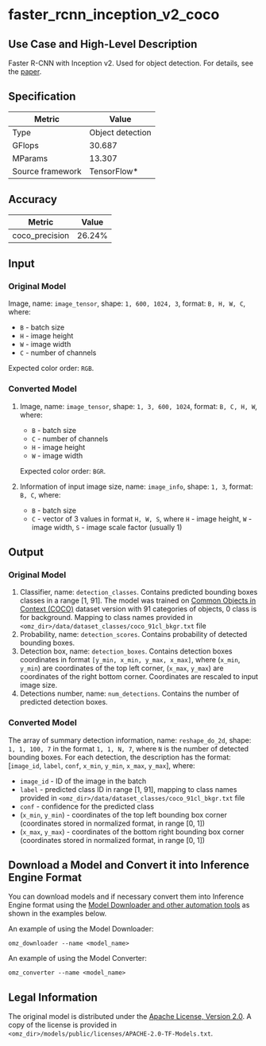 # faster_rcnn_inception_v2_coco

## Use Case and High-Level Description

Faster R-CNN with Inception v2. Used for object detection. For details, see the [paper](https://arxiv.org/abs/1506.01497).

## Specification

| Metric                          | Value                                     |
|---------------------------------|-------------------------------------------|
| Type                            | Object detection                          |
| GFlops                          | 30.687                                    |
| MParams                         | 13.307                                    |
| Source framework                | TensorFlow\*                              |

## Accuracy

| Metric         | Value |
| -------------- | ----- |
| coco_precision | 26.24%|

## Input

### Original Model

Image, name: `image_tensor`, shape: `1, 600, 1024, 3`, format: `B, H, W, C`, where:

- `B` - batch size
- `H` - image height
- `W` - image width
- `C` - number of channels

Expected color order: `RGB`.

### Converted Model

1. Image, name: `image_tensor`, shape: `1, 3, 600, 1024`, format: `B, C, H, W`, where:

   - `B` - batch size
   - `C` - number of channels
   - `H` - image height
   - `W` - image width

    Expected color order: `BGR`.

2. Information of input image size, name: `image_info`, shape: `1, 3`, format: `B, C`, where:

    - `B` - batch size
    - `C` - vector of 3 values in format `H, W, S`, where `H` - image height, `W` - image width, `S` - image scale factor (usually 1)

## Output

### Original Model

1. Classifier, name: `detection_classes`. Contains predicted bounding boxes classes in a range [1, 91]. The model was trained on [Common Objects in Context (COCO)](https://cocodataset.org/#home) dataset version with 91 categories of objects, 0 class is for background. Mapping to class names provided in `<omz_dir>/data/dataset_classes/coco_91cl_bkgr.txt` file
2. Probability, name: `detection_scores`. Contains probability of detected bounding boxes.
3. Detection box, name: `detection_boxes`. Contains detection boxes coordinates in format `[y_min, x_min, y_max, x_max]`, where (`x_min`, `y_min`)  are coordinates of the top left corner, (`x_max`, `y_max`) are coordinates of the right bottom corner. Coordinates are rescaled to input image size.
4. Detections number, name: `num_detections`. Contains the number of predicted detection boxes.

### Converted Model

The array of summary detection information, name: `reshape_do_2d`, shape: `1, 1, 100, 7` in the format `1, 1, N, 7`, where `N` is the number of detected
bounding boxes. For each detection, the description has the format:
[`image_id`, `label`, `conf`, `x_min`, `y_min`, `x_max`, `y_max`], where:

- `image_id` - ID of the image in the batch
- `label` - predicted class ID in range [1, 91], mapping to class names provided in `<omz_dir>/data/dataset_classes/coco_91cl_bkgr.txt` file
- `conf` - confidence for the predicted class
- (`x_min`, `y_min`) - coordinates of the top left bounding box corner (coordinates stored in normalized format, in range [0, 1])
- (`x_max`, `y_max`) - coordinates of the bottom right bounding box corner  (coordinates stored in normalized format, in range [0, 1])

## Download a Model and Convert it into Inference Engine Format

You can download models and if necessary convert them into Inference Engine format using the [Model Downloader and other automation tools](../../../tools/model_tools/README.md) as shown in the examples below.

An example of using the Model Downloader:
```
omz_downloader --name <model_name>
```

An example of using the Model Converter:
```
omz_converter --name <model_name>
```

## Legal Information

The original model is distributed under the
[Apache License, Version 2.0](https://raw.githubusercontent.com/tensorflow/models/master/LICENSE).
A copy of the license is provided in `<omz_dir>/models/public/licenses/APACHE-2.0-TF-Models.txt`.
